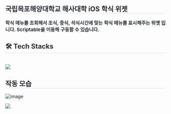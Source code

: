 <div style="text-align: left;"> 
    <h2 style="border-bottom: 1px solid #d8dee4; color: #282d33;"> 국립목포해양대학교 해사대학 iOS 학식 위젯 </h2>  
    <div style="font-weight: 700; font-size: 15px; text-align: left; color: #282d33;"> 학식 메뉴를 조회해서 조식, 중식, 석식시간에 맞는 학식 메뉴를 표시해주는 위젯 입니다. Scriptable을 이용해 구동할 수 있습니다. </div> 
    </div>
<div style="text-align: left;">
    <h2 style="border-bottom: 1px solid #d8dee4; color: #282d33;"> 🛠️ Tech Stacks </h2> <br> 
    <div style="margin: ; text-align: left;" "text-align: left;"> <img src="https://img.shields.io/badge/Javascript-F7DF1E?style=for-the-badge&logo=Javascript&logoColor=white">
    </div>



  
<div style="text-align: left;"> 
    <h2 style="border-bottom: 1px solid #d8dee4; color: #282d33;"> 작동 모습 </h2>  
    </div>
    



    
![image](https://github.com/user-attachments/assets/014f0bdd-246a-459f-b2da-99d5f0211c5c)


<a href="https://hits.seeyoufarm.com"><img src="https://hits.seeyoufarm.com/api/count/incr/badge.svg?url=https%3A%2F%2Fgithub.com%2Fflysparrow%2FMMU_iOS_widget&count_bg=%2379C83D&title_bg=%23555555&icon=&icon_color=%23E7E7E7&title=hits&edge_flat=false"/></a>

    
    
